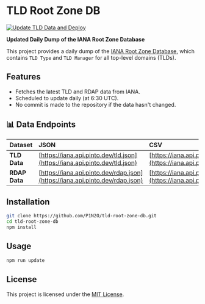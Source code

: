 # TLD Root Zone DB

[![Update TLD Data and Deploy](https://github.com/P1N2O/tld-root-zone-db/actions/workflows/update-tld.yml/badge.svg)](https://github.com/P1N2O/tld-root-zone-db/actions/workflows/update-tlds.yml)

**Updated Daily Dump of the IANA Root Zone Database**

This project provides a daily dump of the [IANA Root Zone Database](https://www.iana.org/domains/root/db), which contains `TLD Type` and `TLD Manager` for all top-level domains (TLDs).

## Features

- Fetches the latest TLD and RDAP data from IANA.
- Scheduled to update daily (at 6:30 UTC).
- No commit is made to the repository if the data hasn't changed.

## 📊 Data Endpoints

| Dataset | JSON | CSV |
|:--------|:-----|:----|
| **TLD Data** | [https://iana.api.pinto.dev/tld.json](https://iana.api.pinto.dev/tld.json) | [https://iana.api.pinto.dev/tld.csv](https://iana.api.pinto.dev/tld.csv) |
| **RDAP Data** | [https://iana.api.pinto.dev/rdap.json](https://iana.api.pinto.dev/rdap.json) | [https://iana.api.pinto.dev/rdap.csv](https://iana.api.pinto.dev/rdap.csv) |

## Installation

```bash
git clone https://github.com/P1N2O/tld-root-zone-db.git
cd tld-root-zone-db
npm install
```

## Usage
```bash
npm run update
```

## License
This project is licensed under the [MIT License](LICENSE).